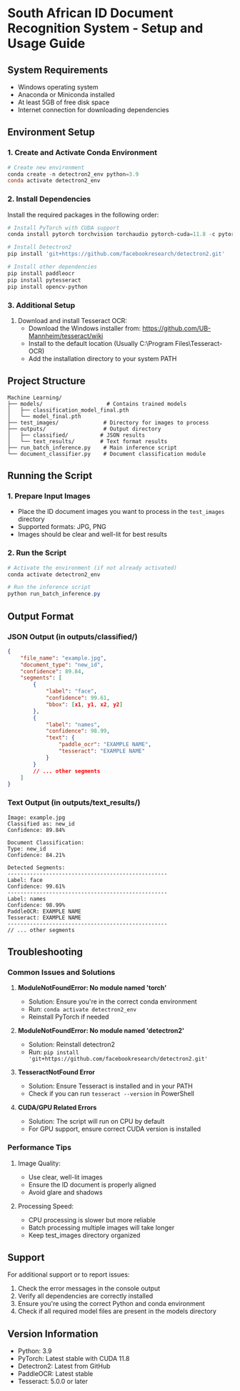 # South African ID Document Recognition System - Setup and Usage Guide

## System Requirements
- Windows operating system
- Anaconda or Miniconda installed
- At least 5GB of free disk space
- Internet connection for downloading dependencies

## Environment Setup

### 1. Create and Activate Conda Environment
```powershell
# Create new environment
conda create -n detectron2_env python=3.9
conda activate detectron2_env
```

### 2. Install Dependencies
Install the required packages in the following order:

```powershell
# Install PyTorch with CUDA support
conda install pytorch torchvision torchaudio pytorch-cuda=11.8 -c pytorch -c nvidia

# Install Detectron2
pip install 'git+https://github.com/facebookresearch/detectron2.git'

# Install other dependencies
pip install paddleocr
pip install pytesseract
pip install opencv-python
```

### 3. Additional Setup
1. Download and install Tesseract OCR:
   - Download the Windows installer from: https://github.com/UB-Mannheim/tesseract/wiki
   - Install to the default location (Usually C:\Program Files\Tesseract-OCR)
   - Add the installation directory to your system PATH

## Project Structure
```
Machine Learning/
├── models/                    # Contains trained models
│   ├── classification_model_final.pth
│   └── model_final.pth
├── test_images/              # Directory for images to process
├── outputs/                  # Output directory
│   ├── classified/          # JSON results
│   └── text_results/        # Text format results
├── run_batch_inference.py    # Main inference script
└── document_classifier.py    # Document classification module
```

## Running the Script

### 1. Prepare Input Images
- Place the ID document images you want to process in the `test_images` directory
- Supported formats: JPG, PNG
- Images should be clear and well-lit for best results

### 2. Run the Script
```powershell
# Activate the environment (if not already activated)
conda activate detectron2_env

# Run the inference script
python run_batch_inference.py
```

## Output Format

### JSON Output (in outputs/classified/)
```json
{
    "file_name": "example.jpg",
    "document_type": "new_id",
    "confidence": 89.84,
    "segments": [
        {
            "label": "face",
            "confidence": 99.61,
            "bbox": [x1, y1, x2, y2]
        },
        {
            "label": "names",
            "confidence": 98.99,
            "text": {
                "paddle_ocr": "EXAMPLE NAME",
                "tesseract": "EXAMPLE NAME"
            }
        }
        // ... other segments
    ]
}
```

### Text Output (in outputs/text_results/)
```
Image: example.jpg
Classified as: new_id
Confidence: 89.84%

Document Classification:
Type: new_id
Confidence: 84.21%

Detected Segments:
--------------------------------------------------
Label: face
Confidence: 99.61%
--------------------------------------------------
Label: names
Confidence: 98.99%
PaddleOCR: EXAMPLE NAME
Tesseract: EXAMPLE NAME
--------------------------------------------------
// ... other segments
```

## Troubleshooting

### Common Issues and Solutions

1. **ModuleNotFoundError: No module named 'torch'**
   - Solution: Ensure you're in the correct conda environment
   - Run: `conda activate detectron2_env`
   - Reinstall PyTorch if needed

2. **ModuleNotFoundError: No module named 'detectron2'**
   - Solution: Reinstall detectron2
   - Run: `pip install 'git+https://github.com/facebookresearch/detectron2.git'`

3. **TesseractNotFound Error**
   - Solution: Ensure Tesseract is installed and in your PATH
   - Check if you can run `tesseract --version` in PowerShell

4. **CUDA/GPU Related Errors**
   - Solution: The script will run on CPU by default
   - For GPU support, ensure correct CUDA version is installed

### Performance Tips

1. Image Quality:
   - Use clear, well-lit images
   - Ensure the ID document is properly aligned
   - Avoid glare and shadows

2. Processing Speed:
   - CPU processing is slower but more reliable
   - Batch processing multiple images will take longer
   - Keep test_images directory organized

## Support

For additional support or to report issues:
1. Check the error messages in the console output
2. Verify all dependencies are correctly installed
3. Ensure you're using the correct Python and conda environment
4. Check if all required model files are present in the models directory

## Version Information
- Python: 3.9
- PyTorch: Latest stable with CUDA 11.8
- Detectron2: Latest from GitHub
- PaddleOCR: Latest stable
- Tesseract: 5.0.0 or later
